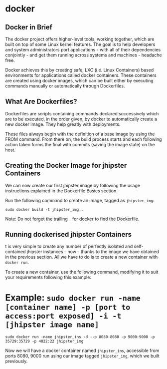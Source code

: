 # docker

## Docker in Brief

The docker project offers higher-level tools, working together, which are built on top of some Linux kernel features. The goal is to help developers and system administrators port applications - with all of their dependencies conjointly - and get them running across systems and machines - headache free.

Docker achieves this by creating safe, LXC (i.e. Linux Containers) based environments for applications called docker containers. These containers are created using docker images, which can be built either by executing commands manually or automatically through Dockerfiles.

## What Are Dockerfiles?

Dockerfiles are scripts containing commands declared successively which are to be executed, in the order given, by docker to automatically create a new docker image. They help greatly with deployments.

These files always begin with the definition of a base image by using the FROM command. From there on, the build process starts and each following action taken forms the final with commits (saving the image state) on the host.

## Creating the Docker Image for jhipster Containers

We can now create our first jhipster image by following the usage instructions explained in the Dockerfile Basics section.

Run the following command to create an image, tagged as `jhipster_img`:

`sudo docker build -t jhipster_img .`

Note: Do not forget the trailing `.` for docker to find the Dockerfile.

## Running dockerised jhipster Containers
t is very simple to create any number of perfectly isolated and self-contained jhipster instances - now - thanks to the image we have obtained in the previous section. All we have to do is to create a new container with `docker run`.

To create a new container, use the following command, modifying it to suit your requirements following this example:

# Example: `sudo docker run -name [container name] -p [port to access:port exposed] -i -t [jhipster image name]`
`sudo docker run -name jhipster_ins -d --p 8080:8080 -p 9000:9000 -p 35729:35729 -p 4022:22 jhipster_img`

Now we will have a docker container named `jhipster_ins`, accessible from ports 8080, 9000 run using our image tagged `jhipster_img`, which we built previously.